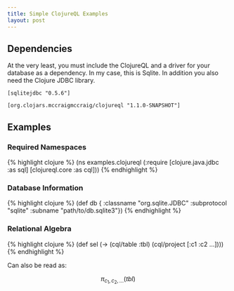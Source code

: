 ```yaml
---
title: Simple ClojureQL Examples
layout: post
---
```

## Dependencies ##

At the very least, you must include the ClojureQL and a driver for your database as a dependency.  In my case, this is Sqlite.  In addition you also need the Clojure JDBC library.

    [sqlitejdbc "0.5.6"]

    [org.clojars.mccraigmccraig/clojureql "1.1.0-SNAPSHOT"]

## Examples ##

### Required Namespaces ###

{% highlight clojure %}
(ns examples.clojureql
    (:require [clojure.java.jdbc :as sql]
        [clojureql.core :as cql]))
{% endhighlight %}

### Database Information ###

{% highlight clojure %}
(def db {
    :classname "org.sqlite.JDBC"
    :subprotocol "sqlite"
    :subname "path/to/db.sqlite3"})
{% endhighlight %}

### Relational Algebra ###

{% highlight clojure %}
(def sel (-> (cql/table :tbl)
    (cql/project [:c1 :c2 ...])))
{% endhighlight %}

Can also be read as:

$$ \pi_{c_1, c_2, ...}(tbl) $$